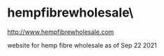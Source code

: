 # hempfibrewholesale\

http://www.hempfibrewholesale.com

website for hemp fibre wholesale as of Sep 22 2021
